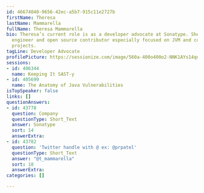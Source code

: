 ```yaml
---
id: 46674040-9656-42ec-a5b7-915c11e2727b
firstName: Theresa
lastName: Mammarella
fullName: Theresa Mammarella
bio: Theresa’s current role is as a developer advocate at Sonatype. She is a software
  engineer and open source contributor especially focused on JVM and compiler related
  projects.
tagLine: Developer Advocate
profilePicture: https://sessionize.com/image/560a-400o400o2-NNK1AYs14qoDyfQRt6iqRj.jpg
sessions:
- id: 406344
  name: Keeping It SAST-y
- id: 405699
  name: The Anatomy of Java Vulnerabilities
isTopSpeaker: false
links: []
questionAnswers:
- id: 43778
  question: Company
  questionType: Short_Text
  answer: Sonatype
  sort: 14
  answerExtra: 
- id: 43782
  question: 'Twitter handle with @ ex: @prpatel'
  questionType: Short_Text
  answer: "@t_mammarella"
  sort: 18
  answerExtra: 
categories: []

---
```

